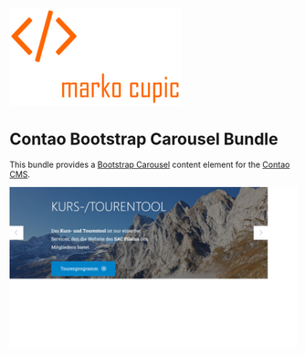 ![Logo](https://github.com/markocupic/markocupic/blob/main/logo.png)

# Contao Bootstrap Carousel Bundle
This bundle provides a [Bootstrap Carousel](https://getbootstrap.com/docs/4.0/components/carousel/) content element for the [Contao CMS](https://contao.org/).

![Bootstrap Carousel](docs/images/carousel_frontend.png)

